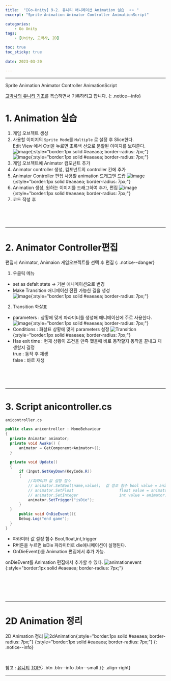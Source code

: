 ```yaml
---
title:  "[Go-Unity] 9-2. 유니티 애니메이션 Animation 실습  ⭐⭐ "
excerpt: "Sprite Animation Animator Controller AnimationScript"

categories:
    - Go Unity
tags:
    - [Unity, 고박사, 2D]

toc: true
toc_sticky: true
 
date: 2023-03-20

---
```

- - -

Sprite Animation Animator Controller AnimationScript

[고박사의 유니티 기초](https://www.inflearn.com/course/%EA%B3%A0%EB%B0%95%EC%82%AC-%EC%9C%A0%EB%8B%88%ED%8B%B0-%EA%B8%B0%EC%B4%88/dashboard)를 복습하면서 기록하려고 합니다. 
{: .notice--info}


# 1. Animation 실습  
1.  게임 오브젝트 생성
2.  사용할 이미지의 `Sprite Mode`를 `Multiple` 로 설정 후 Slice한다.   
Edit View 에서 Ctrl을 누르면 초록색 선으로 분할된 이미지를 보여준다.  
![image](https://user-images.githubusercontent.com/96651722/226343392-fb391943-091d-451c-a86a-e40db7d0d87f.png){:style="border:1px solid #eaeaea; border-radius: 7px;"}  ![image](https://user-images.githubusercontent.com/96651722/226344818-4f73dd58-c3d6-4c22-a8d9-75aa1e91d4a7.png){:style="border:1px solid #eaeaea; border-radius: 7px;"}     
3.  게임 오브젝트에 Animator 컴포넌트 추가
4.  Animator controller 생성, 컴포넌트의 controller 칸에 추가
5.  Animator Controller 편집 사용할 animation 드래그엔 드랍
![image](https://user-images.githubusercontent.com/96651722/226333100-51536b98-add7-41cc-8354-744bda5b6045.png){:style="border:1px solid #eaeaea; border-radius: 7px;"}  
6.  Animation 생성, 원하는 이미지를 드래그하여 추가, 편집
![image](https://user-images.githubusercontent.com/96651722/226331532-7d3df166-086d-4fdf-82fd-793c9a36d59c.png){:style="border:1px solid #eaeaea; border-radius: 7px;"}  
7. 코드 작성 후 


<br><br><br>

--- 
# 2. Animator Controller편집
편집시 Animator, Animaion 게임오브젝트를 선택 후 편집
{: .notice--danger}  

1. 우클릭 메뉴
-   set as defalt state -> 기본 애니메이션으로 변경  
-   Make Transition 애니메이션 전환 가능한 길을 생성  
![image](https://user-images.githubusercontent.com/96651722/226348491-3eab50da-9943-449a-bbba-2944acba74d1.png){:style="border:1px solid #eaeaea; border-radius: 7px;"}   

2.  Transition 화살표  
- parameters : 상황에 맞게 파라미터를 생성해 애니메이션에 주로 사용한다.
![image](https://user-images.githubusercontent.com/96651722/226349036-94a7242e-333c-4880-8bae-071eff8bfe05.png){:style="border:1px solid #eaeaea; border-radius: 7px;"}    
-   Conditions : 화살표 상황에 맞게 parameters 설정
![Transition](https://user-images.githubusercontent.com/96651722/226350801-8edd82aa-9cc7-4740-acfa-80f3c69e022b.png){:style="border:1px solid #eaeaea; border-radius: 7px;"}  
-   Has exit time : 현재 상황이 조건을 만족 했을때 바로 동작할지 동작을 끝내고 재생할지 결정  
true : 동작 후 재생  
false : 바로 재생

<br><br><br>

--- 
# 3. Script anicontroller.cs

<div class="notice--primary" markdown="1"> 

`anicontroller.cs`
  ```c# 
public class anicontroller : MonoBehaviour
{
    private Animator animator;
    private void Awake() {
        animator = GetComponent<Animator>();
    }

    private void Update()
    {
        if (Input.GetKeyDown(KeyCode.R))
        {
            //파라미터 값 설정 함수
            // animator.SetBool(name,value);  값 참조 함수 bool value = animator.GetBool(name);
            // animator.SetFloat                    float value = animator.GetFloat(name);
            // animator.SetInteger                  int value = animator.GetInteger(name);
            animator.SetTrigger("isDie");
        }
    }
        public void OnDieEvent(){
        Debug.Log("end game");
    }
}
  ```
-   파라미터 값 설정 함수 Bool,float,int,trigger
-   R버튼을 누르면 isDie 파라미터로 die애니메이션이 실행된다.
-   OnDieEvent()를 Animation 편집에서 추가 가능.
</div>

onDieEvent를 Animation 편집에서 추가할 수 있다.
![animationevent](https://user-images.githubusercontent.com/96651722/226355689-6df3a0e8-f1ec-4d99-b134-915b2e066218.png){:style="border:1px solid #eaeaea; border-radius: 7px;"}  

<br><br><br><br>

---
# 2D Animation 정리

2D Animation 정리
![2dAnimation](https://user-images.githubusercontent.com/96651722/226339019-bc2c02d7-254e-473f-aded-07657cbbf72a.png){:style="border:1px solid #eaeaea; 
border-radius: 7px;"}
{:style="border:1px solid #eaeaea; border-radius: 7px;"}
{: .notice--info}

<br>

참고 : [유니티](https://docs.unity3d.com/kr/)
[TOP](#){: .btn .btn--info .btn--small }{: .align-right}
<br>
- - -
